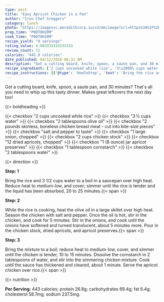 ```yaml
---
type: post
title: "Easy Apricot Chicken in a Pan"
author: "Iron Chef Greggers"
category: lunch
photo: "https://imagesvc.meredithcorp.io/v3/mm/image?url=https%3A%2F%2Fimages.media-allrecipes.com%2Fuserphotos%2F6234552.jpg"
prep_time: "P0DT0H20M"
cook_time: "P0DT0H30M"
recipe_yield: "8 servings"
rating_value: 4.083333333333333
review_count: 12
calories: "442.8 calories"
date_published: 04/12/2018 06:31 AM
description: "Got a cutting board, knife, spoon, a saute pan, and 30 minutes?  That's all you need to whip up this tasty dinner.  Makes great leftovers the next day too!"
recipe_ingredient: ['2 cups uncooked white rice', '3\u2009½ cups water', '2 tablespoons olive oil', '2 pounds skinless, boneless chicken breast meat - cut into bite-size pieces', 'salt and pepper to taste', '1 large onion, chopped', '2 cups chicken stock', '12 dried apricots, chopped', '1 (8 ounce) jar apricot preserves', '1 tablespoon cornstarch', '2 tablespoons water']
recipe_instructions: [{'@type': 'HowToStep', 'text': 'Bring the rice and 3 1/2 cups water to a boil in a saucepan over high heat. Reduce heat to medium-low, and cover; simmer until the rice is tender and the liquid has been absorbed, 20 to 25 minutes.\n'}, {'@type': 'HowToStep', 'text': 'While the rice is cooking, heat the olive oil in a large skillet over high heat. Season the chicken with salt and pepper. Once the oil is hot, stir in the chicken, and cook for 5 minutes. Stir in the onions, and cook until the onions have softened and turned translucent, about 5 minutes more. Pour in the chicken stock, dried apricots, and apricot preserves.\n'}, {'@type': 'HowToStep', 'text': 'Bring the mixture to a boil; reduce heat to medium-low, cover, and simmer until the chicken is tender, 10 to 15 minutes. Dissolve the cornstarch in 2 tablespoons of water, and stir into the simmering chicken mixture. Cook until the sauce has thickened and cleared, about 1 minute. Serve the apricot chicken over rice.\n'}]
---
```


Got a cutting board, knife, spoon, a saute pan, and 30 minutes?  That's all you need to whip up this tasty dinner.  Makes great leftovers the next day too! 

{{< boldheading >}}

{{< checkbox "2 cups uncooked white rice" >}}
{{< checkbox "3 ½ cups water" >}}
{{< checkbox "2 tablespoons olive oil" >}}
{{< checkbox "2 pounds skinless, boneless chicken breast meat - cut into bite-size pieces" >}}
{{< checkbox "salt and pepper to taste" >}}
{{< checkbox "1 large onion, chopped" >}}
{{< checkbox "2 cups chicken stock" >}}
{{< checkbox "12  dried apricots, chopped" >}}
{{< checkbox "1 (8 ounce) jar apricot preserves" >}}
{{< checkbox "1 tablespoon cornstarch" >}}
{{< checkbox "2 tablespoons water" >}}


{{< direction >}}

**Step: 1**

Bring the rice and 3 1/2 cups water to a boil in a saucepan over high heat. Reduce heat to medium-low, and cover; simmer until the rice is tender and the liquid has been absorbed, 20 to 25 minutes.{{< span >}}

**Step: 2**

While the rice is cooking, heat the olive oil in a large skillet over high heat. Season the chicken with salt and pepper. Once the oil is hot, stir in the chicken, and cook for 5 minutes. Stir in the onions, and cook until the onions have softened and turned translucent, about 5 minutes more. Pour in the chicken stock, dried apricots, and apricot preserves.{{< span >}}

**Step: 3**

Bring the mixture to a boil; reduce heat to medium-low, cover, and simmer until the chicken is tender, 10 to 15 minutes. Dissolve the cornstarch in 2 tablespoons of water, and stir into the simmering chicken mixture. Cook until the sauce has thickened and cleared, about 1 minute. Serve the apricot chicken over rice.{{< span >}}

{{< nutrition >}}

**Per Serving:** 443 calories; protein 26.8g; carbohydrates 69.4g; fat 6.4g; cholesterol 58.7mg; sodium 237.5mg.